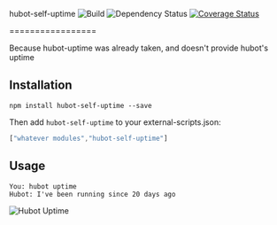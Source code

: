 hubot-self-uptime ![Build](https://travis-ci.org/markhuge/hubot-self-uptime.svg?branch=master) ![Dependency Status](https://gemnasium.com/markhuge/hubot-self-uptime.svg) [![Coverage Status](https://coveralls.io/repos/markhuge/hubot-self-uptime/badge.png?branch=coveralls)](https://coveralls.io/r/markhuge/hubot-self-uptime?branch=coveralls)

=================

Because hubot-uptime was already taken, and doesn't provide hubot's uptime


## Installation

`npm install hubot-self-uptime --save`

Then add `hubot-self-uptime` to your external-scripts.json:

```Javascript
["whatever modules","hubot-self-uptime"]

```

## Usage

```
You: hubot uptime
Hubot: I've been running since 20 days ago
```

![Hubot Uptime](http://assets.markhuge.com/images/hubot-uptime.png)


